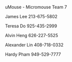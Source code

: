 uMouse  -  Micromouse Team 7  

James Lee 213-675-5802  

Teresa Do 925-435-2999  

Alvin Heng 626-227-5525  

Alexander Lin 408-718-0332  

Hardy Pham 949-529-7777  


